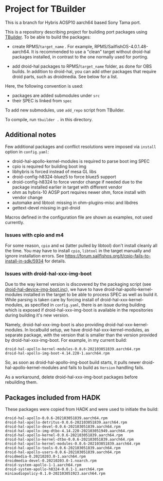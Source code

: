 # Project for TBuilder

This is a branch for Hybris AOSP10 aarch64 based Sony Tama port.

This is a repository describing project for building port packages using [TBuilder](https://github.com/rinigus/tbuilder).
To be able to build the packages:

- create RPMS/`target_name` . For example,
  RPMS/SailfishOS-4.0.1.48-aarch64. It is recommended to use a "clean"
  target without droid-hal packages installed, in contrast to the one
  normally used for porting.

- add droid-hal packages to RPMS/`target_name` folder, as done for OBS
  builds. In addition to droid-hal, you can add other packages that
  require droid parts, such as droidmedia. See below for a list.

Here, the following convention is used:

- packages are added submodules under `src`
- their SPEC is linked from `spec`

To add new submodules, use `add_repo` script from TBuilder.

To compile, run `tbuilder .` in this directory.


## Additional notes

Few additional packages and conflict resolutions were imposed via
`install` option in `config.yaml`:

- droid-hal-apollo-kernel-modules is required to parse boot img SPEC
- cpio is required for building boot img
- libhybris is forced instead of mesa GL libs
- droid-config-h8324-bluez5 to force bluez5 support
- droid-config-h8324 to force vendor change if needed due to the
  package installed earlier in target with different vendor
- ohm as hybris-10 AOSP port requires newer ohm, force install with vendor change
- automake and libtool: missing in ohm-plugins-misc and libdres
- gettext-devel missing in gst-droid

Macros defined in the configuration file are shown as examples, not
used currently.

### Issues with cpio and m4

For some reason, `cpio` and `m4` (latter pulled by libtool) don't install
cleanly all the time. You may have to install `cpio`, `libtool` in the
target manually and ignore installation errors.
See https://forum.sailfishos.org/t/cpio-fails-to-install-in-sdk/5934
for details.

### Issues with droid-hal-xxx-img-boot

Due to the way kernel version is discovered by the packaging script (see
[droid-hal-device-img-boot.inc](https://github.com/sailfishos-sony-tama/hybris-initrd/blob/f09a111e1f57f795d47b6f3402cf2c83ae1d2b3f/droid-hal-device-img-boot.inc#L48)),
we have to have droid-hal-apollo-kernel-modules installed in the target
to be able to process SPEC as well as build it. While parsing is taken care
by forcing install of droid-hal-xxx-kernel-modules, as specified in `config.yaml`,
there is an issue during building which is exposed if droid-hal-xxx-img-boot is
available in the repositories during building it's new version.

Namely, droid-hal-xxx-img-boot is also providing
droid-hal-xxx-kernel-modules. In localbuild setup, we have
droid-hal-xxx-kernel-modules, as separate package, with the version
that is smaller than the version provided by
droid-hal-xxx-img-boot. For example, in my current build:

```
droid-hal-apollo-kernel-modules-0.0.6-202103051839.aarch64.rpm
droid-hal-apollo-img-boot-4.14.220-1.aarch64.rpm
```

So, as soon as droid-hal-apollo-img-boot build starts, it pulls newer
droid-hal-apollo-kernel-modules and fails to build as `Version`
handling fails.

As a workaround, delete droid-hal-xxx-img-boot packages before
rebuilding them.


## Packages included from HADK

These packages were copied from HADK and were used to initiate the
build:

```
droid-hal-apollo-0.0.6-202103051839.aarch64.rpm
droid-hal-apollo-detritus-0.0.6-202103051839.aarch64.rpm
droid-hal-apollo-devel-0.0.6-202103051839.aarch64.rpm
droid-hal-apollo-img-dtbo-4.14.220-202103051949.aarch64.rpm
droid-hal-apollo-kernel-0.0.6-202103051839.aarch64.rpm
droid-hal-apollo-kernel-dtbo-0.0.6-202103051839.aarch64.rpm
droid-hal-apollo-kernel-modules-0.0.6-202103051839.aarch64.rpm
droid-hal-apollo-tools-0.0.6-202103051839.aarch64.rpm
droid-hal-apollo-users-0.0.6-202103051839.aarch64.rpm
droidmedia-0.20210203.0-1.aarch64.rpm
droidmedia-devel-0.20210203.0-1.noarch.rpm
droid-system-apollo-1-1.aarch64.rpm
droid-system-apollo-h8324-0.0.1-1.aarch64.rpm
miniaudiopolicy-0.1.0-202103051923.aarch64.rpm
```
